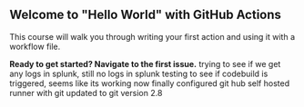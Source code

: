 ## Welcome to "Hello World" with GitHub Actions

This course will walk you through writing your first action and using it with a workflow file. 

**Ready to get started? Navigate to the first issue.**
trying to see if we get any logs in splunk, still no logs in splunk
testing to see if codebuild is triggered, seems like its working now finally
configured git hub self hosted runner with git
updated to git version 2.8
